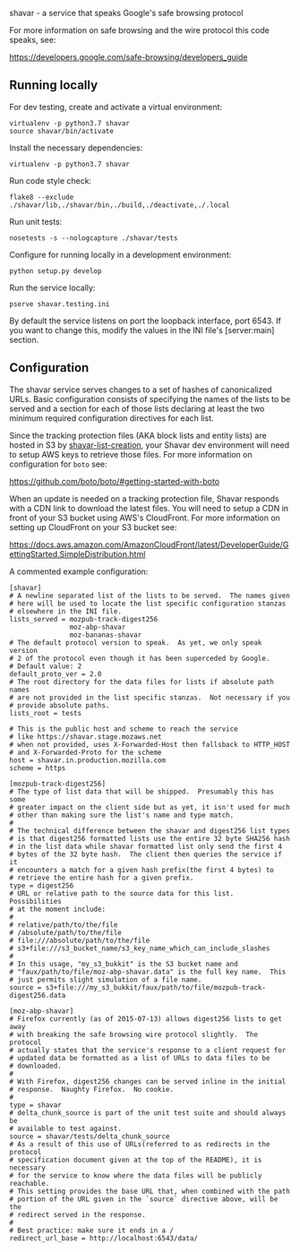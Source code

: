 shavar - a service that speaks Google's safe browsing protocol

For more information on safe browsing and the wire protocol this code
speaks, see:

  https://developers.google.com/safe-browsing/developers_guide


Running locally
---------------

For dev testing, create and activate a virtual environment:

    virtualenv -p python3.7 shavar
    source shavar/bin/activate

Install the necessary dependencies:

    virtualenv -p python3.7 shavar

Run code style check:

    flake8 --exclude ./shavar/lib,./shavar/bin,./build,./deactivate,./.local

Run unit tests:

    nosetests -s --nologcapture ./shavar/tests

Configure for running locally in a development environment:

    python setup.py develop

Run the service locally:

    pserve shavar.testing.ini

By default the service listens on port the loopback interface, port 6543.  If
you want to change this, modify the values in the INI file's [server:main]
section.


Configuration
-------------

The shavar service serves changes to a set of hashes of canonicalized URLs.
Basic configuration consists of specifying the names of the lists to be served
and a section for each of those lists declaring at least the two minimum
required configuration directives for each list.

Since the tracking protection files (AKA block lists and entity lists) are hosted in S3 by [shavar-list-creation](https://github.com/mozilla-services/shavar-list-creation/), your Shavar dev environment will need to setup AWS keys to retrieve those files. For more information on configuration for `boto` see:

  https://github.com/boto/boto/#getting-started-with-boto

When an update is needed on a tracking protection file, Shavar responds with a CDN link to download the latest files. You will need to setup a CDN in front of your S3 bucket using AWS's CloudFront. For more information on setting up CloudFront on your S3 bucket see:

  https://docs.aws.amazon.com/AmazonCloudFront/latest/DeveloperGuide/GettingStarted.SimpleDistribution.html

A commented example configuration:

    [shavar]
    # A newline separated list of the lists to be served.  The names given
    # here will be used to locate the list specific configuration stanzas
    # elsewhere in the INI file.
    lists_served = mozpub-track-digest256
                   moz-abp-shavar
                   moz-bananas-shavar
    # The default protocol version to speak.  As yet, we only speak version
    # 2 of the protocol even though it has been superceded by Google.
    # Default value: 2
    default_proto_ver = 2.0
    # The root directory for the data files for lists if absolute path names
    # are not provided in the list specific stanzas.  Not necessary if you
    # provide absolute paths.
    lists_root = tests

    # This is the public host and scheme to reach the service
    # like https://shavar.stage.mozaws.net
    # when not provided, uses X-Forwarded-Host then fallsback to HTTP_HOST
    # and X-Forwarded-Proto for the scheme
    host = shavar.in.production.mozilla.com
    scheme = https

    [mozpub-track-digest256]
    # The type of list data that will be shipped.  Presumably this has some
    # greater impact on the client side but as yet, it isn't used for much
    # other than making sure the list's name and type match.
    #
    # The technical difference between the shavar and digest256 list types
    # is that digest256 formatted lists use the entire 32 byte SHA256 hash
    # in the list data while shavar formatted list only send the first 4
    # bytes of the 32 byte hash.  The client then queries the service if it
    # encounters a match for a given hash prefix(the first 4 bytes) to
    # retrieve the entire hash for a given prefix.
    type = digest256
    # URL or relative path to the source data for this list.  Possibilities
    # at the moment include:
    #
    # relative/path/to/the/file
    # /absolute/path/to/the/file
    # file:///absolute/path/to/the/file
    # s3+file:///s3_bucket_name/s3_key_name_which_can_include_slashes
    #
    # In this usage, "my_s3_bukkit" is the S3 bucket name and
    # "faux/path/to/file/moz-abp-shavar.data" is the full key name.  This
    # just permits slight simulation of a file name.
    source = s3+file:///my_s3_bukkit/faux/path/to/file/mozpub-track-digest256.data

    [moz-abp-shavar]
    # Firefox currently (as of 2015-07-13) allows digest256 lists to get away
    # with breaking the safe browsing wire protocol slightly.  The protocol
    # actually states that the service's response to a client request for
    # updated data be formatted as a list of URLs to data files to be
    # downloaded.
    #
    # With Firefox, digest256 changes can be served inline in the initial
    # response.  Naughty Firefox.  No cookie.
    #
    type = shavar
    # delta_chunk_source is part of the unit test suite and should always be
    # available to test against.
    source = shavar/tests/delta_chunk_source
    # As a result of this use of URLs(referred to as redirects in the protocol
    # specification document given at the top of the README), it is necessary
    # for the service to know where the data files will be publicly reachable.
    # This setting provides the base URL that, when combined with the path
    # portion of the URL given in the `source` directive above, will be the
    # redirect served in the response.
    #
    # Best practice: make sure it ends in a /
    redirect_url_base = http://localhost:6543/data/

